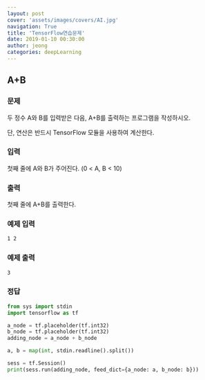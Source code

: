 ```yaml
---
layout: post
cover: 'assets/images/covers/AI.jpg'
navigation: True
title: 'TensorFlow연습문제'
date: 2019-01-10 00:30:00
author: jeong
categories: deepLearning
---
```


## A+B

### 문제
두 정수 A와 B를 입력받은 다음, A+B를 출력하는 프로그램을 작성하시오.

단, 연산은 반드시 TensorFlow 모듈을 사용하여 계산한다.

### 입력
첫째 줄에 A와 B가 주어진다. (0 < A, B < 10)

### 출력
첫째 줄에 A+B를 출력한다.

### 예제 입력
```bash
1 2
```

### 예제 출력
```bash
3
```

### 정답
```python
from sys import stdin
import tensorflow as tf

a_node = tf.placeholder(tf.int32)
b_node = tf.placeholder(tf.int32)
adding_node = a_node + b_node

a, b = map(int, stdin.readline().split())

sess = tf.Session()
print(sess.run(adding_node, feed_dict={a_node: a, b_node: b}))
```
